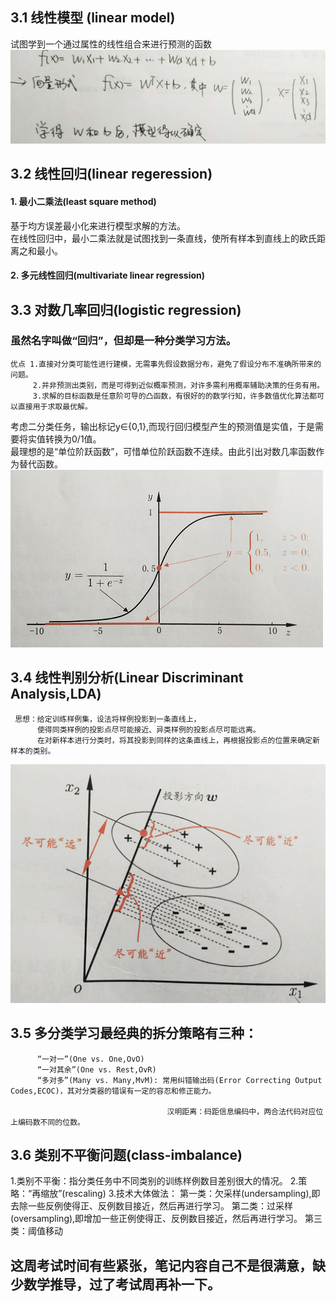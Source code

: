 ## 3.1 线性模型 (linear model)
试图学到一个通过属性的线性组合来进行预测的函数
![Alt text](https://github.com/kawarnana/Machine-Learning/blob/master/pictures/%E7%BA%BF%E6%80%A7%E6%A8%A1%E5%9E%8B%E5%90%91%E9%87%8F%E5%BD%A2%E5%BC%8F.PNG)

## 3.2 线性回归(linear regeression)
#### 1. 最小二乘法(least square method)
基于均方误差最小化来进行模型求解的方法。  
在线性回归中，最小二乘法就是试图找到一条直线，使所有样本到直线上的欧氏距离之和最小。
#### 2. 多元线性回归(multivariate linear regression)
## 3.3 对数几率回归(logistic regression)
### 虽然名字叫做“回归”，但却是一种分类学习方法。
    优点 1.直接对分类可能性进行建模，无需事先假设数据分布，避免了假设分布不准确所带来的问题。  
	     2.并非预测出类别，而是可得到近似概率预测，对许多需利用概率辅助决策的任务有用。
         3.求解的目标函数是任意阶可导的凸函数，有很好的的数学行知，许多数值优化算法都可以直接用于求取最优解。
考虑二分类任务，输出标记y∈{0,1},而现行回归模型产生的预测值是实值，于是需要将实值转换为0/1值。  
最理想的是“单位阶跃函数”，可惜单位阶跃函数不连续。由此引出对数几率函数作为替代函数。![Alt text](https://github.com/kawarnana/Machine-Learning/blob/master/pictures/%E5%AF%B9%E6%95%B0%E5%87%A0%E7%8E%87%E5%87%BD%E6%95%B0%E4%B8%8E%E5%8D%95%E4%BD%8D%E9%98%B6%E8%B7%83%E5%87%BD%E6%95%B0.PNG)

## 3.4 线性判别分析(Linear Discriminant Analysis,LDA)
     思想：给定训练样例集，设法将样例投影到一条直线上，  
          使得同类样例的投影点尽可能接近、异类样例的投影点尽可能远离。  
          在对新样本进行分类时，将其投影到同样的这条直线上，再根据投影点的位置来确定新样本的类别。
![Alt text](https://github.com/kawarnana/Machine-Learning/blob/master/pictures/LDA.PNG)
## 3.5 多分类学习最经典的拆分策略有三种：  
          “一对一”(One vs. One,OvO)  
          “一对其余”(One vs. Rest,OvR)  
          “多对多”(Many vs. Many,MvM): 常用纠错输出码(Error Correcting Output Codes,ECOC)，其对分类器的错误有一定的容忍和修正能力。

                                       汉明距离：码距信息编码中，两合法代码对应位上编码数不同的位数。
## 3.6 类别不平衡问题(class-imbalance)
1.类别不平衡：指分类任务中不同类别的训练样例数目差别很大的情况。
2.策略：“再缩放”(rescaling)
3.技术大体做法：
     第一类：欠采样(undersampling),即去除一些反例使得正、反例数目接近，然后再进行学习。
	 第二类：过采样(oversampling),即增加一些正例使得正、反例数目接近，然后再进行学习。
	 第三类：阈值移动


## 这周考试时间有些紧张，笔记内容自己不是很满意，缺少数学推导，过了考试周再补一下。
